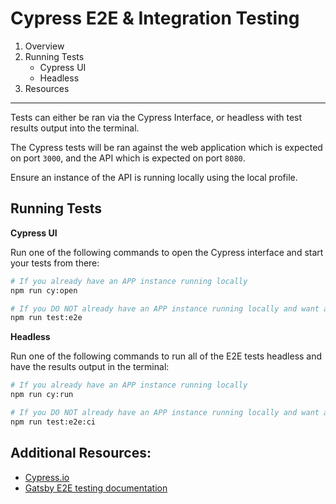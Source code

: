 # Cypress E2E & Integration Testing

1. Overview
2. Running Tests
    - Cypress UI
    - Headless
3. Resources

---

Tests can either be ran via the Cypress Interface, or headless with test results output into the terminal.

The Cypress tests will be ran against the web application which is expected on port `3000`, and the API which is expected on port `8080`. 

Ensure an instance of the API is running locally using the local profile.

## Running Tests

**Cypress UI**

Run one of the following commands to open the Cypress interface and start your tests from there:

```bash
# If you already have an APP instance running locally
npm run cy:open
```

```bash
# If you DO NOT already have an APP instance running locally and want an instance stood up and tore down along side the Cypress UI
npm run test:e2e

```

**Headless**

Run one of the following commands to run all of the E2E tests headless and have the results output in the terminal:

```bash
# If you already have an APP instance running locally
npm run cy:run
```

```bash
# If you DO NOT already have an APP instance running locally and want an instance stood up and tore down
npm run test:e2e:ci

```

## Additional Resources:

* [Cypress.io](https://www.cypress.io/)
* [Gatsby E2E testing documentation](https://www.gatsbyjs.org/docs/end-to-end-testing/)
